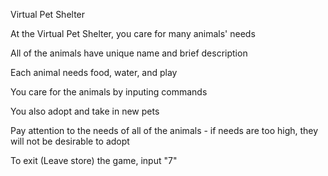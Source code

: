 Virtual Pet Shelter

At the Virtual Pet Shelter, you care for many animals' needs

All of the animals have unique name and brief description

Each animal needs food, water, and play

You care for the animals by inputing commands

You also adopt and take in new pets

Pay attention to the needs of all of the animals - if needs are too high, they will not be desirable to adopt

To exit (Leave store) the game, input "7"